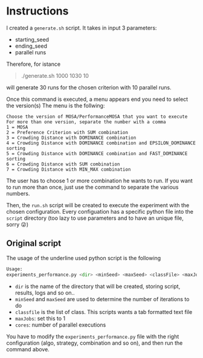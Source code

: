 # Instructions

I created a `generate.sh` script. 
It takes in input 3 parameters:

* starting_seed
* ending_seed
* parallel runs

Therefore, for istance 

> ./generate.sh 1000 1030 10

will generate 30 runs for the chosen criterion with 10 parallel runs.

Once this command is executed, a menu appears end you need to select the version(s)
The menu is the follwing:

```
Choose the version of MOSA/PerformanceMOSA that you want to execute
For more than one version, separate the number with a comma
1 = MOSA
2 = Preference Criterion with SUM combination
3 = Crowding Distance with DOMINANCE combination
4 = Crowding Distance with DOMINANCE combination and EPSILON_DOMINANCE sorting
5 = Crowding Distance with DOMINANCE combination and FAST_DOMINANCE sorting
6 = Crowding Distance with SUM combination
7 = Crowding Distance with MIN_MAX combination
```

The user has to choose 1 or more combination he wants to run.
If you want to run more than once, just use the command to separate the various numbers.

Then, the `run.sh` script will be created to execute the experiment with the chosen configuration. 
Every configuation has a specific python file into the `script` directory (too lazy to use parameters and to have an unique file, sorry 😜)

## Original script
The usage of the underline used python script is the following

```python
Usage:
experiments_performance.py <dir> <minSeed> <maxSeed> <classFile> <maxJobs> <cores>
```

* `dir` is the name of the directory that will be created, storing script, results, logs and so on..
* `minSeed` and `maxSeed` are used to determine the number of iterations to do
* `classfile` is the list of class. This scripts wants a tab formatted text file
* `maxJobs`: set this to 1
* `cores`: number of parallel executions

You have to modify the `experiments_performance.py` file with the right configuration (algo, strategy, combination and so on), and then run the command above.
